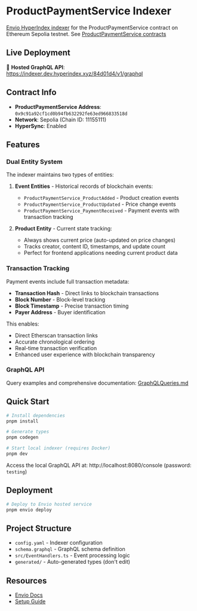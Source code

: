 # ProductPaymentService Indexer

[Envio HyperIndex indexer](https://docs.envio.dev/docs/HyperIndex/overview) for the ProductPaymentService contract on Ethereum Sepolia testnet. See [ProductPaymentService contracts](../onchain-payments/)

## Live Deployment

🚀 **Hosted GraphQL API**: https://indexer.dev.hyperindex.xyz/84d01d4/v1/graphql

## Contract Info

- **ProductPaymentService Address**: `0x9c91a92cf1cd0b94fb632292fe63ed966833518d`
- **Network**: Sepolia (Chain ID: 11155111)
- **HyperSync**: Enabled

## Features

### Dual Entity System

The indexer maintains two types of entities:

1. **Event Entities** - Historical records of blockchain events:

   - `ProductPaymentService_ProductAdded` - Product creation events
   - `ProductPaymentService_ProductUpdated` - Price change events
   - `ProductPaymentService_PaymentReceived` - Payment events with transaction tracking

2. **Product Entity** - Current state tracking:
   - Always shows current price (auto-updated on price changes)
   - Tracks creator, content ID, timestamps, and update count
   - Perfect for frontend applications needing current product data

### Transaction Tracking

Payment events include full transaction metadata:

- **Transaction Hash** - Direct links to blockchain transactions
- **Block Number** - Block-level tracking
- **Block Timestamp** - Precise transaction timing
- **Payer Address** - Buyer identification

This enables:

- Direct Etherscan transaction links
- Accurate chronological ordering
- Real-time transaction verification
- Enhanced user experience with blockchain transparency

### GraphQL API

Query examples and comprehensive documentation: [GraphQLQueries.md](./GraphQLQueries.md)

## Quick Start

```bash
# Install dependencies
pnpm install

# Generate types
pnpm codegen

# Start local indexer (requires Docker)
pnpm dev
```

Access the local GraphQL API at: http://localhost:8080/console (password: `testing`)

## Deployment

```bash
# Deploy to Envio hosted service
pnpm envio deploy
```

## Project Structure

- `config.yaml` - Indexer configuration
- `schema.graphql` - GraphQL schema definition
- `src/EventHandlers.ts` - Event processing logic
- `generated/` - Auto-generated types (don't edit)

## Resources

- [Envio Docs](https://docs.envio.dev)
- [Setup Guide](./SetupGuide.md)
